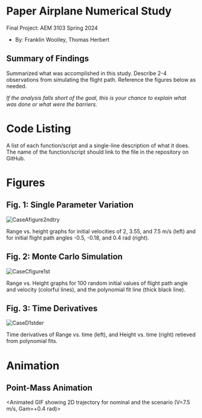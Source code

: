  # Paper Airplane Numerical Study
  Final Project: AEM 3103 Spring 2024

  - By: Franklin Woolley, Thomas Herbert

  ## Summary of Findings
  <Show the variations studied in a table>

  Summarized what was accomplished in this study.  Describe 2-4 observations from simulating the flight path.
  Reference the figures below as needed.

  *If the analysis falls short of the goal, this is your chance to explain what was done or what were the barriers.*
 
  # Code Listing
  A list of each function/script and a single-line description of what it does.  The name of the function/script should link to the file in the repository on GitHub.

  # Figures

  ## Fig. 1: Single Parameter Variation
  ![CaseAfigure2ndtry](https://github.com/Wooll052/aem3103-final/assets/167140519/cbc89e0a-386f-422f-8c61-f6504ad4c00c)


  Range vs. height graphs for initial velocities of 2, 3.55, and 7.5 m/s (left) and for initial flight path angles -0.5, -0.18, and 0.4 rad (right). 

  ## Fig. 2: Monte Carlo Simulation
  ![CaseCfigure1st](https://github.com/Wooll052/aem3103-final/assets/167140519/39c20ebf-13cd-4750-9d48-03587183a2bd)


  Range vs. Height graphs for 100 random initial values of flight path angle and velocity (colorful lines), and the polynomial fit line (thick black line). 

 ## Fig. 3: Time Derivatives
 ![CaseD1stder](https://github.com/Wooll052/aem3103-final/assets/167140519/909ddc46-83ea-48f6-996f-6d807f200d7f)


  Time derivatives of Range vs. time (left), and Height vs. time (right) retieved from polynomial fits. 



  # Animation
  ## Point-Mass Animation
  <Animated GIF showing 2D trajectory for nominal and the scenario (V=7.5 m/s, Gam=+0.4 rad)>
  
